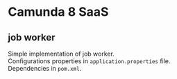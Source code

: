 # Camunda 8 SaaS

## job worker

Simple implementation of job worker. \
Configurations properties in `application.properties` file.\
Dependencies in `pom.xml`.

